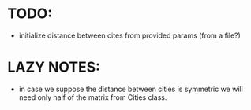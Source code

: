 # TODO:
- initialize distance between cites from provided params (from a file?)
# LAZY NOTES:
- in case we suppose the distance between cities is symmetric we will need only half of the matrix from Cities class. 